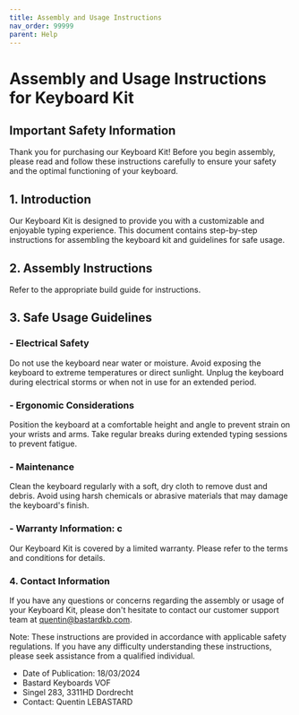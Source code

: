 ```yaml
---
title: Assembly and Usage Instructions
nav_order: 99999
parent: Help
---
```


# Assembly and Usage Instructions for Keyboard Kit

## Important Safety Information

Thank you for purchasing our Keyboard Kit! Before you begin assembly, please read and follow these instructions carefully to ensure your safety and the optimal functioning of your keyboard.

## 1. Introduction

Our Keyboard Kit is designed to provide you with a customizable and enjoyable typing experience. This document contains step-by-step instructions for assembling the keyboard kit and guidelines for safe usage.

## 2. Assembly Instructions

Refer to the appropriate build guide for instructions.

## 3. Safe Usage Guidelines

### - Electrical Safety

Do not use the keyboard near water or moisture.
Avoid exposing the keyboard to extreme temperatures or direct sunlight.
Unplug the keyboard during electrical storms or when not in use for an extended period.

### - Ergonomic Considerations

Position the keyboard at a comfortable height and angle to prevent strain on your wrists and arms.
Take regular breaks during extended typing sessions to prevent fatigue.

### - Maintenance

Clean the keyboard regularly with a soft, dry cloth to remove dust and debris.
Avoid using harsh chemicals or abrasive materials that may damage the keyboard's finish.

### - Warranty Information: c

Our Keyboard Kit is covered by a limited warranty. Please refer to the terms and conditions for details.

### 4. Contact Information

If you have any questions or concerns regarding the assembly or usage of your Keyboard Kit, please don't hesitate to contact our customer support team at quentin@bastardkb.com.

Note: These instructions are provided in accordance with applicable safety regulations. If you have any difficulty understanding these instructions, please seek assistance from a qualified individual.

- Date of Publication: 18/03/2024
- Bastard Keyboards VOF
- Singel 283, 3311HD Dordrecht
- Contact: Quentin LEBASTARD